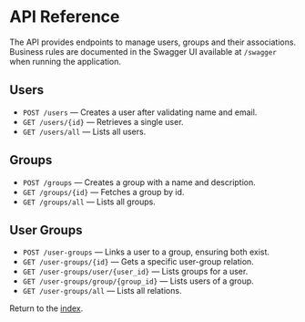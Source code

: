 # API Reference

The API provides endpoints to manage users, groups and their associations. Business rules are documented in the Swagger UI available at `/swagger` when running the application.

## Users
- `POST /users` &mdash; Creates a user after validating name and email.
- `GET /users/{id}` &mdash; Retrieves a single user.
- `GET /users/all` &mdash; Lists all users.

## Groups
- `POST /groups` &mdash; Creates a group with a name and description.
- `GET /groups/{id}` &mdash; Fetches a group by id.
- `GET /groups/all` &mdash; Lists all groups.

## User Groups
- `POST /user-groups` &mdash; Links a user to a group, ensuring both exist.
- `GET /user-groups/{id}` &mdash; Gets a specific user-group relation.
- `GET /user-groups/user/{user_id}` &mdash; Lists groups for a user.
- `GET /user-groups/group/{group_id}` &mdash; Lists users of a group.
- `GET /user-groups/all` &mdash; Lists all relations.

Return to the [index](index.md).

